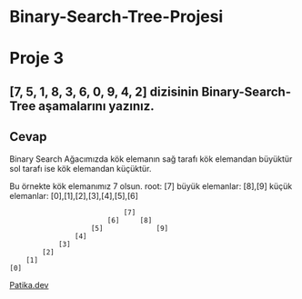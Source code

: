 # Binary-Search-Tree-Projesi
# Proje 3
## [7, 5, 1, 8, 3, 6, 0, 9, 4, 2] dizisinin Binary-Search-Tree aşamalarını yazınız.

## Cevap

Binary Search Ağacımızda kök elemanın sağ tarafı kök elemandan büyüktür sol tarafı ise kök elemandan küçüktür.

Bu örnekte kök elemanımız 7 olsun.
root: [7]
büyük elemanlar: [8],[9]
küçük elemanlar: [0],[1],[2],[3],[4],[5],[6]

```
                            [7]
                        [6]     [8]
                    [5]             [9]
                [4]
            [3]
        [2]
    [1]
[0]

```

[Patika.dev](https://www.patika.dev/tr)
